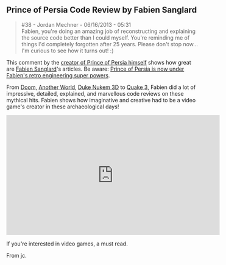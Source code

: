 ## Prince of Persia Code Review by Fabien Sanglard

> \#38 - Jordan Mechner - 06/16/2013 - 05:31    
> Fabien, you're doing an amazing job of reconstructing and explaining the 
> source code better than I could myself. You're reminding me of things I'd
> completely forgotten after 25 years. Please don't stop now... I'm curious to
> see how it turns out! :)

This comment by the [creator of Prince of Persia himself][] shows how great are [Fabien Sanglard][]'s articles. Be aware: [Prince of Persia is now under Fabien's retro engineering super powers][]. 

From [Doom][], [Another World][], [Duke Nukem 3D][] to [Quake 3][], Fabien did a lot of impressive, detailed, explained, and marvellous code reviews on these mythical hits. Fabien shows how imaginative and creative had to be a video game's creator in these archaeological days!

<p class="center"><iframe width="560" height="315" src="http://www.youtube.com/embed/gC3WEwSJoHs" frameborder="0" allowfullscreen="" style="display:block;"></iframe></p>

If you're interested in video games, a must read.

From jc.

[creator of Prince of Persia himself]: http://jordanmechner.com/
[Fabien Sanglard]: http://fabiensanglard.net/
[Prince of Persia is now under Fabien's retro engineering super powers]: http://fabiensanglard.net/prince_of_persia/index.php
[Doom]: http://fabiensanglard.net/doomIphone/doomClassicRenderer.php
[Another World]: http://fabiensanglard.net/anotherWorld_code_review/index.php
[Duke Nukem 3D]: http://fabiensanglard.net/duke3d/index.php
[Quake 3]: http://fabiensanglard.net/quake3/index.php